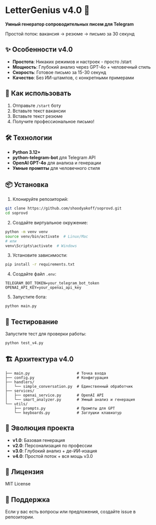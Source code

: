 # LetterGenius v4.0 🚀

**Умный генератор сопроводительных писем для Telegram**

Простой поток: вакансия → резюме → письмо за 30 секунд

## ✨ Особенности v4.0

- **Простота**: Никаких режимов и настроек - просто /start
- **Мощность**: Глубокий анализ через GPT-4o + человечный стиль
- **Скорость**: Готовое письмо за 15-30 секунд
- **Качество**: Без ИИ-штампов, с конкретными примерами

## 🎯 Как использовать

1. Отправьте `/start` боту
2. Вставьте текст вакансии
3. Вставьте текст резюме
4. Получите профессиональное письмо!

## 🛠 Технологии

- **Python 3.12+**
- **python-telegram-bot** для Telegram API
- **OpenAI GPT-4o** для анализа и генерации
- **Умные промпты** для человечного стиля

## 📦 Установка

1. Клонируйте репозиторий:
```bash
git clone https://github.com/shoodyakoff/soprovd.git
cd soprovd
```

2. Создайте виртуальное окружение:
```bash
python -m venv venv
source venv/bin/activate  # Linux/Mac
# или
venv\Scripts\activate  # Windows
```

3. Установите зависимости:
```bash
pip install -r requirements.txt
```

4. Создайте файл `.env`:
```env
TELEGRAM_BOT_TOKEN=your_telegram_bot_token
OPENAI_API_KEY=your_openai_api_key
```

5. Запустите бота:
```bash
python main.py
```

## 🧪 Тестирование

Запустите тест для проверки работы:
```bash
python test_v4.py
```

## 🏗 Архитектура v4.0

```
├── main.py                     # Точка входа
├── config.py                   # Конфигурация
├── handlers/
│   └── simple_conversation.py  # Единственный обработчик
├── services/
│   ├── openai_service.py       # OpenAI API
│   └── smart_analyzer.py       # Умный анализ и генерация
└── utils/
    ├── prompts.py              # Промпты для GPT
    └── keyboards.py            # Заглушки клавиатур
```

## 🔄 Эволюция проекта

- **v1.0**: Базовая генерация
- **v2.0**: Персонализация по профессии
- **v3.0**: Глубокий анализ + де-ИИ-изация
- **v4.0**: Простой поток + вся мощь v3.0

## 📝 Лицензия

MIT License

## 🤝 Поддержка

Если у вас есть вопросы или предложения, создайте issue в репозитории. 